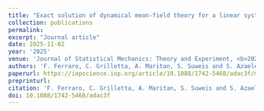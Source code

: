 ```yaml
---
title: "Exact solution of dynamical mean-field theory for a linear system with annealed disorder"
collection: publications
permalink:
excerpt: "Journal article"
date: 2025-11-02
year: '2025'
venue: 'Journal of Statistical Mechanics: Theory and Experiment, <b>2025</b> 023301'
authors: 'F. Ferraro, C. Grilletta, A. Maritan, S. Suweis and S. Azaele'
paperurl: https://iopscience.iop.org/article/10.1088/1742-5468/adac3f/meta
preprinturl: 
citation: 'F. Ferraro, C. Grilletta, A. Maritan, S. Suweis and S. Azaele (2025) Growth-rate distributions of gut microbiota time series. <i>Scientific Reports</i>'
doi: 10.1088/1742-5468/adac3f
---
```

